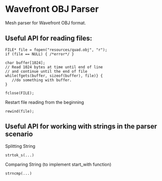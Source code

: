 # Wavefront OBJ Parser

Mesh parser for Wavefront OBJ format.

## Useful API for reading files:
```
FILE* file = fopen("resources/quad.obj", "r");
if (file == NULL) { /*error*/ }

char buffer[1024];
// Read 1024 bytes at time until end of line
// and continue until the end of file
while(fgets(buffer, sizeof(buffer), file)} {
   //do something with buffer.
}

fclose(FILE);
```

Restart file reading from the beginning
```
rewind(file);
```

## Useful API for working with strings in the parser scenario

Splitting String
```
strtok_s(...) 
```

Comparing String (to implement start_with function)
```
strncmp(...)
```

